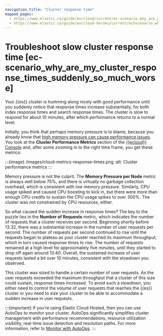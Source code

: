 ```yaml
---
navigation_title: "Cluster response time"
mapped_pages:
  - https://www.elastic.co/guide/en/cloud/current/ec-scenario_why_are_my_cluster_response_times_suddenly_so_much_worse.html
  - https://www.elastic.co/guide/en/cloud-heroku/current/echscenario_why_are_my_cluster_response_times_suddenly_so_much_worse.html
---
```


# Troubleshoot slow cluster response time [ec-scenario_why_are_my_cluster_response_times_suddenly_so_much_worse]

Your {{es}} cluster is humming along nicely with good performance until you suddenly notice that response times increase substantially, for both index response times and search response times. The cluster is slow to respond for about 10 minutes, after which performance returns to a normal level.

Initially, you think that perhaps memory pressure is to blame, because you already know that [high memory pressure can cause performance issues](/troubleshoot/monitoring/high-memory-pressure.md). You look at the **Cluster Performance Metrics** section of the [{{ecloud}} Console](https://cloud.elastic.co?page=docs&placement=docs-body) and, after some zooming in to the right time frame, you get these metrics:

:::{image} /images/cloud-metrics-response-times.png
:alt: Cluster performance metrics
:::

Memory pressure is not the culprit. The **Memory Pressure per Node** metric is always well below 75%, and there is virtually no garbage collection overhead, which is consistent with low memory pressure. Similarly, CPU usage spiked and caused CPU boosting to kick in, but there were more than enough CPU credits to sustain the CPU usage spikes to over 300%. The cluster was not constrained by CPU resources, either.

So what caused the sudden increase in response times? The key to the puzzle lies in the **Number of Requests** metric, which indicates the number of requests that a cluster receives per second. Beginning shortly before 13:32, there was a substantial increase in the number of user requests per second. The number of requests per second continued to rise until the requests began to plateau as your cluster reached its maximum throughput, which in turn caused response times to rise. The number of requests remained at a high level for approximately five minutes, until they started to drop off again around 13:40. Overall, the sustained increase of user requests lasted a bit over 10 minutes, consistent with the slowdown you observed.

This cluster was sized to handle a certain number of user requests. As the user requests exceeded the maximum throughput that a cluster of this size could sustain, response times increased. To avoid such a slowdown, you either need to control the volume of user requests that reaches the {{es}} cluster or you need to size your cluster to be able to accommodate a sudden increase in user requests.

:::{important}
 If you’re using Elastic Cloud Hosted, then you can use AutoOps to monitor your cluster. AutoOps significantly simplifies cluster management with performance recommendations, resource utilization visibility, real-time issue detection and resolution paths. For more information, refer to [Monitor with AutoOps](/deploy-manage/monitor/autoops.md).
:::